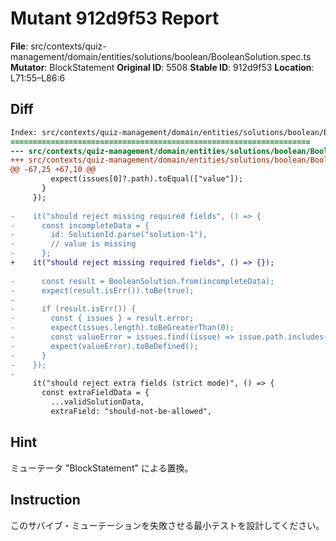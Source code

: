 # Mutant 912d9f53 Report

**File**: src/contexts/quiz-management/domain/entities/solutions/boolean/BooleanSolution.spec.ts
**Mutator**: BlockStatement
**Original ID**: 5508
**Stable ID**: 912d9f53
**Location**: L71:55–L86:6

## Diff

```diff
Index: src/contexts/quiz-management/domain/entities/solutions/boolean/BooleanSolution.spec.ts
===================================================================
--- src/contexts/quiz-management/domain/entities/solutions/boolean/BooleanSolution.spec.ts	original
+++ src/contexts/quiz-management/domain/entities/solutions/boolean/BooleanSolution.spec.ts	mutated #5508
@@ -67,25 +67,10 @@
         expect(issues[0]?.path).toEqual(["value"]);
       }
     });
 
-    it("should reject missing required fields", () => {
-      const incompleteData = {
-        id: SolutionId.parse("solution-1"),
-        // value is missing
-      };
+    it("should reject missing required fields", () => {});
 
-      const result = BooleanSolution.from(incompleteData);
-      expect(result.isErr()).toBe(true);
-
-      if (result.isErr()) {
-        const { issues } = result.error;
-        expect(issues.length).toBeGreaterThan(0);
-        const valueError = issues.find((issue) => issue.path.includes("value"));
-        expect(valueError).toBeDefined();
-      }
-    });
-
     it("should reject extra fields (strict mode)", () => {
       const extraFieldData = {
         ...validSolutionData,
         extraField: "should-not-be-allowed",
```

## Hint

ミューテータ "BlockStatement" による置換。

## Instruction

このサバイブ・ミューテーションを失敗させる最小テストを設計してください。

